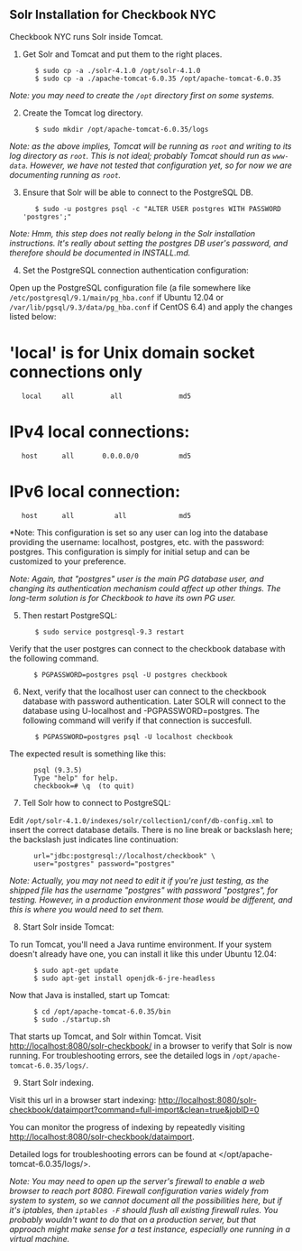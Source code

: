 Solr Installation for Checkbook NYC
-----------------------------------

Checkbook NYC runs Solr inside Tomcat.

1. Get Solr and Tomcat and put them to the right places.

          $ sudo cp -a ./solr-4.1.0 /opt/solr-4.1.0
          $ sudo cp -a ./apache-tomcat-6.0.35 /opt/apache-tomcat-6.0.35

 *Note: you may need to create the `/opt` directory first on some systems.*

2. Create the Tomcat log directory.

          $ sudo mkdir /opt/apache-tomcat-6.0.35/logs

 *Note: as the above implies, Tomcat will be running as `root` and
 writing to its log directory as `root`.  This is not ideal; probably
 Tomcat should run as `www-data`.  However, we have not tested that
 configuration yet, so for now we are documenting running as `root`.*
 

3. Ensure that Solr will be able to connect to the PostgreSQL DB.

          $ sudo -u postgres psql -c "ALTER USER postgres WITH PASSWORD 'postgres';"

 *Note: Hmm, this step does not really belong in the Solr installation
 instructions.  It's really about setting the postgres DB user's
 password, and therefore should be documented in INSTALL.md.*

4. Set the PostgreSQL connection authentication configuration:

 Open up the PostgreSQL configuration file (a file somewhere
 like `/etc/postgresql/9.1/main/pg_hba.conf` if Ubuntu 12.04 or
 `/var/lib/pgsql/9.3/data/pg_hba.conf` if CentOS 6.4) and apply the 
 changes listed below: 
 
# 'local' is for Unix domain socket connections only

       local     all         all              md5
       
# IPv4 local connections: 

       host      all       0.0.0.0/0          md5
       
# IPv6 local connection: 

       host      all          all             md5
       

 *Note: This configuration is set so any user can log into the database 
 providing the username: localhost, postgres, etc. with the password: postgres. 
 This configuration is simply for initial setup and can be customized to your 
 preference. 
 
 *Note: Again, that "postgres" user is the main PG database user, and
 changing its authentication mechanism could affect up other things.
 The long-term solution is for Checkbook to have its own PG user.*

5. Then restart PostgreSQL:
          
          $ sudo service postgresql-9.3 restart

 Verify that the user postgres can connect to the checkbook database with
 the following command. 

          $ PGPASSWORD=postgres psql -U postgres checkbook
          
6. Next, verify that the localhost user can connect to the checkbook database 
   with password authentication. Later SOLR will connect to the database
   using U-localhost and -PGPASSWORD=postgres. The following command will 
   verify if that connection is succesfull. 

          $ PGPASSWORD=postgres psql -U localhost checkbook

 The expected result is something like this:

          psql (9.3.5)
          Type "help" for help.
          checkbook=# \q  (to quit)

7. Tell Solr how to connect to PostgreSQL:

 Edit `/opt/solr-4.1.0/indexes/solr/collection1/conf/db-config.xml`
 to insert the correct database details.  There is no line break or
 backslash here; the backslash just indicates line continuation:
          
          url="jdbc:postgresql://localhost/checkbook" \
          user="postgres" password="postgres"

 *Note: Actually, you may not need to edit it if you're just testing,
 as the shipped file has the username "postgres" with password
 "postgres", for testing.  However, in a production environment those
 would be different, and this is where you would need to set them.*

8. Start Solr inside Tomcat:

 To run Tomcat, you'll need a Java runtime environment.  If your
 system doesn't already have one, you can install it like this under
 Ubuntu 12.04:

          $ sudo apt-get update
          $ sudo apt-get install openjdk-6-jre-headless

 Now that Java is installed, start up Tomcat:

          $ cd /opt/apache-tomcat-6.0.35/bin
          $ sudo ./startup.sh

 That starts up Tomcat, and Solr within Tomcat.  Visit
 <http://localhost:8080/solr-checkbook/> in a browser to verify that
 Solr is now running.  For troubleshooting errors, see the detailed
 logs in `/opt/apache-tomcat-6.0.35/logs/`.

9. Start Solr indexing.

 Visit this url in a browser start indexing:
 <http://localhost:8080/solr-checkbook/dataimport?command=full-import&clean=true&jobID=0>

 You can monitor the progress of indexing by repeatedly visiting
 <http://localhost:8080/solr-checkbook/dataimport>.

 Detailed logs for troubleshooting errors can be found at
 </opt/apache-tomcat-6.0.35/logs/>.

 *Note: You may need to open up the server's firewall to enable a web
 browser to reach port 8080.  Firewall configuration varies widely
 from system to system, so we cannot document all the possibilities
 here, but if it's iptables, then `iptables -F` should flush all
 existing firewall rules.  You probably wouldn't want to do that on a
 production server, but that approach might make sense for a test
 instance, especially one running in a virtual machine.*
